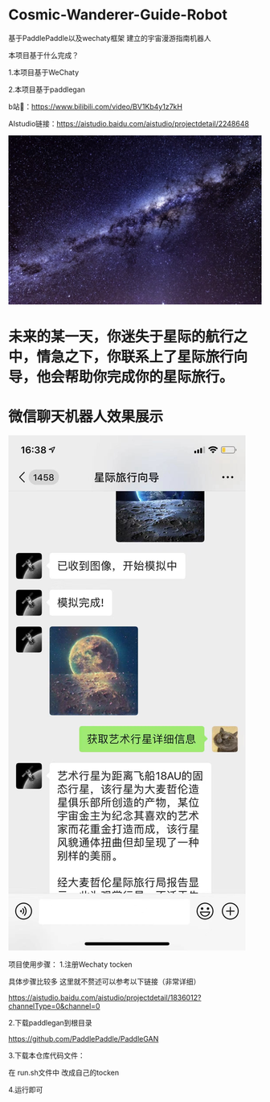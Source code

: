 # Cosmic-Wanderer-Guide-Robot
基于PaddlePaddle以及wechaty框架 建立的宇宙漫游指南机器人 


本项目基于什么完成？


1.本项目基于WeChaty


2.本项目基于paddlegan


b站🔗：https://www.bilibili.com/video/BV1Kb4y1z7kH


AIstudio链接：https://aistudio.baidu.com/aistudio/projectdetail/2248648

<div align='center'>
  <img src='./readmeimg/index.jpg'>
</div>

#  未来的某一天，你迷失于星际的航行之中，情急之下，你联系上了星际旅行向导，他会帮助你完成你的星际旅行。

#  微信聊天机器人效果展示
<img src='./readmeimg/1.jpg'>



项目使用步骤：
1.注册Wechaty tocken



具体步骤比较多 这里就不赘述可以参考以下链接（非常详细）

https://aistudio.baidu.com/aistudio/projectdetail/1836012?channelType=0&channel=0

2.下载paddlegan到根目录


https://github.com/PaddlePaddle/PaddleGAN


3.下载本仓库代码文件：


在 run.sh文件中 改成自己的tocken


4.运行即可
